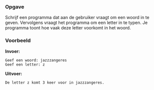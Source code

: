 ### Opgave

Schrijf een programma dat aan de gebruiker vraagt om een woord in te geven. Vervolgens vraagt het programma om een letter in te typen. Je programma toont hoe vaak deze letter voorkomt in het woord.

### Voorbeeld

**Invoer:**

    Geef een woord: jazzzangeres
    Geef een letter: z

**Uitvoer:**

    De letter z komt 3 keer voor in jazzzangeres.

